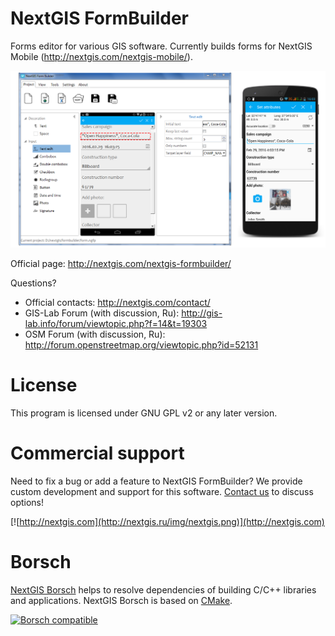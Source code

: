 # NextGIS FormBuilder

Forms editor for various GIS software. Currently builds forms for NextGIS Mobile (http://nextgis.com/nextgis-mobile/).

![Screenshot_1](/images/fb_en_0.PNG)

Official page: http://nextgis.com/nextgis-formbuilder/

Questions?

* Official contacts: http://nextgis.com/contact/
* GIS-Lab Forum (with discussion, Ru): http://gis-lab.info/forum/viewtopic.php?f=14&t=19303
* OSM Forum (with discussion, Ru): http://forum.openstreetmap.org/viewtopic.php?id=52131

# License

This program is licensed under GNU GPL v2 or any later version.

# Commercial support

Need to fix a bug or add a feature to NextGIS FormBuilder? We provide custom development and support for this software. [Contact us](http://nextgis.com/contact/) to discuss options!

[![http://nextgis.com](http://nextgis.ru/img/nextgis.png)](http://nextgis.com)

# Borsch

[NextGIS Borsch](https://github.com/nextgis-borsch/borsch) helps to resolve
dependencies of building C/C++ libraries and applications. NextGIS Borsch is based on [CMake](https://cmake.org/).

[![Borsch compatible](https://img.shields.io/badge/Borsch-compatible-orange.svg?style=flat)](https://github.com/nextgis-borsch/borsch)
